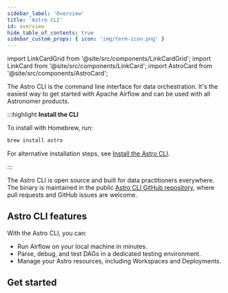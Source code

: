 ```yaml
---
sidebar_label: 'Overview'
title: 'Astro CLI'
id: overview
hide_table_of_contents: true
sidebar_custom_props: { icon: 'img/term-icon.png' } 
---
```


import LinkCardGrid from '@site/src/components/LinkCardGrid';
import LinkCard from '@site/src/components/LinkCard';
import AstroCard from '@site/src/components/AstroCard';

<p class="DocItem__header-description">The Astro CLI is the command line interface for data orchestration. It's the easiest way to get started with Apache Airflow and can be used with all Astronomer products.</p>

:::highlight
__Install the CLI__

To install with Homebrew, run:

```sh
brew install astro
```

For alternative installation steps, see [Install the Astro CLI](install-cli.md).

:::
 
The Astro CLI is open source and built for data practitioners everywhere. The binary is maintained in the public [Astro CLI GitHub repository](https://github.com/astronomer/astro-cli), where pull requests and GitHub issues are welcome.

## Astro CLI features

With the Astro CLI, you can:

- Run Airflow on your local machine in minutes.
- Parse, debug, and test DAGs in a dedicated testing environment.
- Manage your Astro resources, including Workspaces and Deployments.

## Get started

<LinkCardGrid>
  <LinkCard truncate label="Astro CLI Quickstart" description="Start a new Airflow project with just a few commands." href="/astro/cli/get-started-cli" />
  <LinkCard truncate label="Release notes" description="Review the latest changes to the Astro CLI." href="/astro/cli/local-airflow-overview" />
  <LinkCard truncate label="Command reference" description="Learn about all available Astro CLI commands." href="/astro/cli/command-reference" />
</LinkCardGrid>